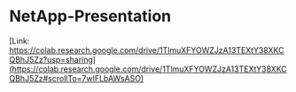 # NetApp-Presentation

[Link: https://colab.research.google.com/drive/1TlmuXFYOWZJzA13TEXtY38XKCQBhJ5Zz?usp=sharing](https://colab.research.google.com/drive/1TlmuXFYOWZJzA13TEXtY38XKCQBhJ5Zz#scrollTo=7wIFLbAWsASO)
